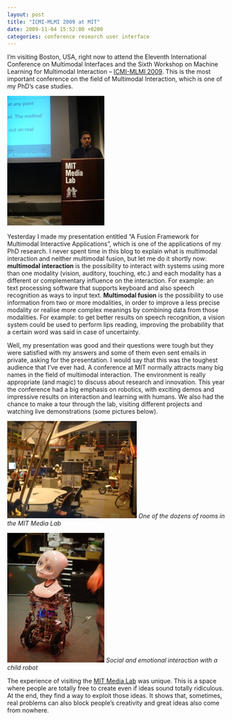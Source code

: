 ```yaml
---
layout: post
title: "ICMI-MLMI 2009 at MIT"
date: 2009-11-04 15:52:00 +0200
categories: conference research user interface
---
```


I’m visiting Boston, USA, right now to attend the Eleventh International Conference on Multimodal Interfaces and the Sixth Workshop on Machine Learning for Multimodal Interaction – [ICMI-MLMI 2009](http://icmi2009.acm.org). This is the most important conference on the field of Multimodal Interaction, which is one of my PhD’s case studies.

![DSC02514-225x300.jpg](/images/posts/DSC02514-225x300.jpg)

Yesterday I made my presentation entitled “A Fusion Framework for Multimodal Interactive Applications”, which is one of the applications of my PhD research. I never spent time in this blog to explain what is multimodal interaction and neither multimodal fusion, but let me do it shortly now: **multimodal interaction** is the possibility to interact with systems using more than one modality (vision, auditory, touching, etc.) and each modality has a different or complementary influence on the interaction. For example: an text processing software that supports keyboard and also speech recognition as ways to input text. **Multimodal fusion** is the possibility to use information from two or more modalities, in order to improve a less precise modality or realise more complex meanings by combining data from those modalities. For example: to get better results on speech recognition, a vision system could be used to perform lips reading, improving the probability that a certain word was said in case of uncertainty.

Well, my presentation was good and their questions were tough but they were satisfied with my answers and some of them even sent emails in private, asking for the presentation. I would say that this was the toughest audience that I’ve ever had. A conference at MIT normally attracts many big names in the field of multimodal interaction. The environment is really appropriate (and magic) to discuss about research and innovation. This year the conference had a big emphasis on robotics, with exciting demos and impressive results on interaction and learning with humans. We also had the chance to make a tour through the lab, visiting different projects and watching live demonstrations (some pictures below).

![DSC02500-300x225.jpg](/images/posts/DSC02500-300x225.jpg)
_One of the dozens of rooms in the MIT Media Lab_

![DSC02526-225x300.jpg](/images/posts/DSC02526-225x300.jpg)
_Social and emotional interaction with a child robot_

The experience of visiting the [MIT Media Lab](http://www.media.mit.edu) was unique. This is a space where people are totally free to create even if ideas sound totally ridiculous. At the end, they find a way to exploit those ideas. It shows that, sometimes, real problems can also block people’s creativity and great ideas also come from nowhere.
